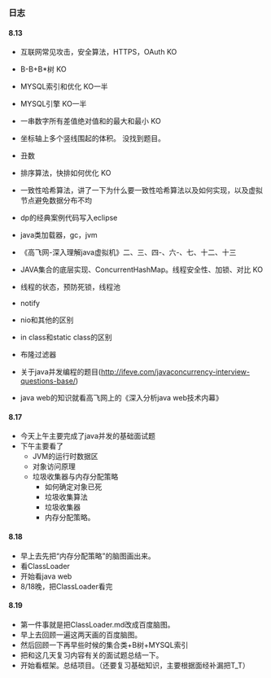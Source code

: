 ### 日志

#### 8.13

- 互联网常见攻击，安全算法，HTTPS，OAuth      KO
- B-B+B*树    KO
- MYSQL索引和优化    KO一半
- MYSQL引擎   KO一半
- 一串数字所有差值绝对值和的最大和最小   KO
- 坐标轴上多个竖线围起的体积。  没找到题目。
- 丑数
- 排序算法，快排如何优化  KO
- 一致性哈希算法，讲了一下为什么要一致性哈希算法以及如何实现，以及虚拟节点避免数据分布不均
- dp的经典案例代码写入eclipse




- java类加载器，gc，jvm
- 《高飞网-深入理解java虚拟机》二、三、四-、六-、七、十二、十三


- JAVA集合的底层实现、ConcurrentHashMap。线程安全性、加锁、对比    KO
- 线程的状态，预防死锁，线程池
- notify
- nio和其他的区别
- in class和static class的区别
- 布隆过滤器
- 关于java并发编程的题目(http://ifeve.com/javaconcurrency-interview-questions-base/)
- java web的知识就看高飞网上的《深入分析java web技术内幕》


#### 8.17

- 今天上午主要完成了java并发的基础面试题
- 下午主要看了
  - JVM的运行时数据区
  - 对象访问原理
  - 垃圾收集器与内存分配策略
    - 如何确定对象已死
    - 垃圾收集算法
    - 垃圾收集器
    - 内存分配策略。



#### 8.18

- 早上去先把“内存分配策略”的脑图画出来。
- 看ClassLoader
- 开始看java web
- 8/18晚，把ClassLoader看完

#### 8.19

- 第一件事就是把ClassLoader.md改成百度脑图。
- 早上去回顾一遍这两天画的百度脑图。
- 然后回顾一下再早些时候的集合类+B树+MYSQL索引
- 把和这几天复习内容有关的面试题总结一下。
- 开始看框架。总结项目。（还要复习基础知识，主要根据面经补漏把T_T）